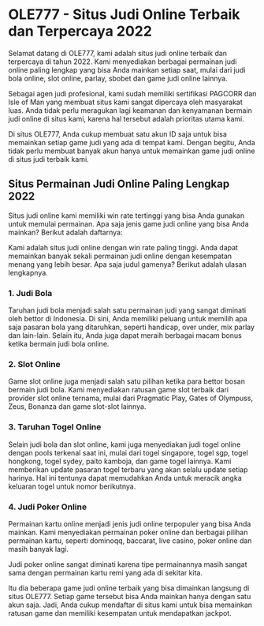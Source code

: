 # OLE777 - Situs Judi Online Terbaik dan Terpercaya 2022 

Selamat datang di OLE777, kami adalah situs judi online terbaik dan terpercaya di tahun 2022. Kami menyediakan berbagai permainan judi online paling lengkap yang bisa Anda mainkan setiap saat, mulai dari judi bola online, slot online, parlay, sbobet dan game judi online lainnya.

Sebagai agen judi profesional, kami sudah memiliki sertifikasi PAGCORR dan Isle of Man yang membuat situs kami sangat dipercaya oleh masyarakat luas. Anda tidak perlu meragukan lagi keamanan dan kenyamanan bermain judi online di situs kami, karena hal tersebut adalah prioritas utama kami.

Di situs OLE777, Anda cukup membuat satu akun ID saja untuk bisa memainkan setiap game judi yang ada di tempat kami. Dengan begitu, Anda tidak perlu membuat banyak akun hanya untuk memainkan game judi online di situs judi terbaik kami.

## Situs Permainan Judi Online Paling Lengkap 2022

Situs judi online kami memiliki win rate tertinggi yang bisa Anda gunakan untuk memulai permainan. Apa saja jenis game judi online yang bisa Anda mainkan? Berikut adalah daftarnya:

Kami adalah situs judi online dengan win rate paling tinggi. Anda dapat memainkan banyak sekali permainan judi online dengan kesempatan menang yang lebih besar. Apa saja judul gamenya? Berikut adalah ulasan lengkapnya.

### 1. Judi Bola 

Taruhan judi bola menjadi salah satu permainan judi yang sangat diminati oleh bettor di Indonesia. Di sini, Anda memiliki peluang untuk memilih apa saja pasaran bola yang ditaruhkan, seperti handicap, over under, mix parlay dan lain-lain. Selain itu, Anda juga dapat meraih berbagai macam bonus ketika bermain judi bola online.

### 2. Slot Online

Game slot online juga menjadi salah satu pilihan ketika para bettor bosan bermain judi bola. Kami menyediakan ratusan game slot terbaik dari provider slot online ternama, mulai dari Pragmatic Play, Gates of Olympuss, Zeus, Bonanza dan game slot-slot lainnya.

### 3. Taruhan Togel Online

Selain judi bola dan slot online, kami juga menyediakan judi togel online dengan pools terkenal saat ini, mulai dari togel singapore, togel sgp, togel hongkong, togel sydey, paito kamboja, dan game togel lainnya. Kami memberikan update pasaran togel terbaru yang akan selalu update setiap harinya. Hal ini tentunya dapat memudahkan Anda untuk meracik angka keluaran togel untuk nomor berikutnya.

### 4. Judi Poker Online

Permainan kartu online menjadi jenis judi online terpopuler yang bisa Anda mainkan. Kami menyediakan permainan poker online dan berbagai pilihan permainan kartu, seperti dominoqq, baccarat, live casino, poker online dan masih banyak lagi. 

Judi poker online sangat diminati karena tipe permainannya masih sangat sama dengan permainan kartu remi yang ada di sekitar kita.

Itu dia beberapa game judi online terbaik yang bisa dimainkan langsung di situs OLE777. Setiap game tersebut bisa Anda mainkan hanya dengan satu akun saja. Jadi, Anda cukup mendaftar di situs kami untuk bisa memainkan ratusan game dan memiliki kesempatan untuk mendapatkan jackpot.
